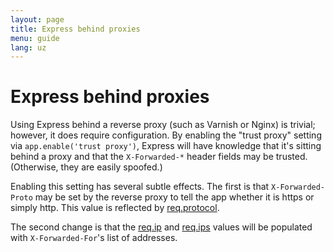 ```yaml
---
layout: page
title: Express behind proxies
menu: guide
lang: uz
---
```


# Express behind proxies

Using Express behind a reverse proxy (such as Varnish or Nginx)
is trivial; however, it does require configuration. By enabling the
"trust proxy" setting via `app.enable('trust proxy')`, Express
will have knowledge that it's sitting behind a proxy and that the
`X-Forwarded-*` header fields may be trusted. (Otherwise,
they are easily spoofed.)

Enabling this setting has several subtle effects. The first is
that `X-Forwarded-Proto` may be set by the reverse proxy to
tell the app whether it is https or simply http. This value is reflected
by [req.protocol](/api.html#req.protocol).

The second change is that the [req.ip](/api.html#req.ip)
and [req.ips](/api.html#req.ips) values will be populated with
`X-Forwarded-For`'s list of addresses.
